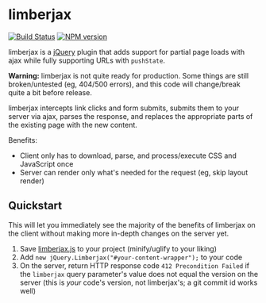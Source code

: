 # limberjax

[![Build Status](https://travis-ci.org/0b10011/limberjax.svg?branch=master)](https://travis-ci.org/0b10011/limberjax) [![NPM version](https://badge.fury.io/js/limberjax.png)](http://badge.fury.io/js/limberjax)

limberjax is a [jQuery](https://jquery.com/) plugin that adds support for partial page loads with ajax while fully supporting URLs with `pushState`.

**Warning:** limberjax is not quite ready for production. Some things are still broken/untested (eg, 404/500 errors), and this code will change/break quite a bit before release.

limberjax intercepts link clicks and form submits, submits them to your server via ajax, parses the response, and replaces the appropriate parts of the existing page with the new content.

Benefits:

- Client only has to download, parse, and process/execute CSS and JavaScript once
- Server can render only what's needed for the request (eg, skip layout render)

## Quickstart

This will let you immediately see the majority of the benefits of limberjax on the client without making more in-depth changes on the server yet.

1. Save [limberjax.js](https://github.com/0b10011/limberjax/blob/master/src/limberjax.js) to your project (minify/uglify to your liking)
2. Add `new jQuery.Limberjax("#your-content-wrapper");` to your code
3. On the server, return HTTP response code `412 Precondition Failed` if the `limberjax` query parameter's value does not equal the version on the server (this is *your* code's version, not limberjax's; a git commit id works well)
